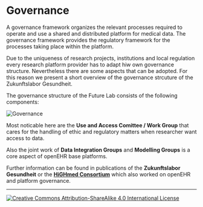 # Governance

A governance framework organizes the relevant processes required to operate and use a shared and distributed platform for medical data. The governance framework provides the regulatory framework for the processes taking place within the platform.

Due to the uniqueness of research projects, institutions and local regulation every research platform provider has to adapt hiw own governance structure. Nevertheless there are some aspects that can be adopted. For this reason we present a short overview of the governance strcuture of the Zukunftslabor Gesundheit.

The governance structure of the Future Lab consists of the following components: 

![Governance](/img/governance.jpg)

Most noticable here are the __Use and Access Comittee / Work Group__ that cares for the handling of ethic and regulatory matters when researcher want access to data.  

Also the joint work of __Data Integration Groups__ and __Modelling Groups__ is a core aspect of openEHR base platforms.

Further information can be found in publications of the __Zukunftslabor Gesundheit__ or the __[HiGHmed Consortium](https://www.highmed.org/en/highmed-governance-bodies)__ which also worked on openEHR and platform governance.

---
[![Creative Commons Attribution-ShareAlike 4.0 International License](https://i.creativecommons.org/l/by-sa/4.0/88x31.png "Creative Commons Attribution-ShareAlike 4.0 International License")](http://creativecommons.org/licenses/by-sa/4.0/)